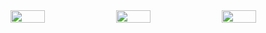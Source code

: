 <div style="display: flex; justify-content: space-between; width: 100%;">
    <img src="plots/isb-reposo-armando.png" alt="" style="width: 33%; margin: 0 0%;">
    <img src="plots/isb-isometrico-armando.png" alt="" style="width: 33%; margin: 0 0%;">
    <img src="plots/isb-contrafuerza-armando.png" alt="" style="width: 33%; margin: 0 0%;">
</div>
